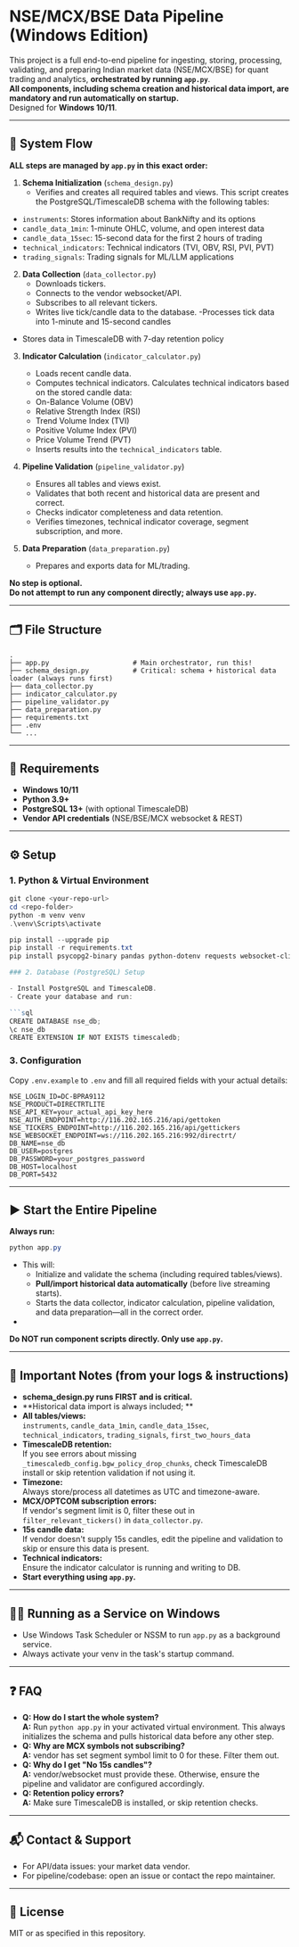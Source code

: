 # NSE/MCX/BSE Data Pipeline (Windows Edition)

This project is a full end-to-end pipeline for ingesting, storing, processing, validating, and preparing Indian market data (NSE/MCX/BSE) for quant trading and analytics, **orchestrated by running `app.py`**.  
**All components, including schema creation and historical data import, are mandatory and run automatically on startup.**  
Designed for **Windows 10/11**.

---

## 🚦 System Flow

**ALL steps are managed by `app.py` in this exact order:**

1. **Schema Initialization** (`schema_design.py`)
   - Verifies and creates all required tables and views.
   This script creates the PostgreSQL/TimescaleDB schema with the following tables:
- `instruments`: Stores information about BankNifty and its options
- `candle_data_1min`: 1-minute OHLC, volume, and open interest data
- `candle_data_15sec`: 15-second data for the first 2 hours of trading
- `technical_indicators`: Technical indicators (TVI, OBV, RSI, PVI, PVT)
- `trading_signals`: Trading signals for ML/LLM applications


2. **Data Collection** (`data_collector.py`)
   - Downloads tickers.
   - Connects to the vendor websocket/API.
   - Subscribes to all relevant tickers.
   - Writes live tick/candle data to the database.
   -Processes tick data into 1-minute and 15-second candles
  - Stores data in TimescaleDB with 7-day retention policy

3. **Indicator Calculation** (`indicator_calculator.py`)
   - Loads recent candle data.
   - Computes technical indicators.
   Calculates technical indicators based on the stored candle data:
    - On-Balance Volume (OBV)
    - Relative Strength Index (RSI)
    - Trend Volume Index (TVI)
    - Positive Volume Index (PVI)
    - Price Volume Trend (PVT)
   - Inserts results into the `technical_indicators` table.

4. **Pipeline Validation** (`pipeline_validator.py`)
   - Ensures all tables and views exist.
   - Validates that both recent and historical data are present and correct.
   - Checks indicator completeness and data retention.
   - Verifies timezones, technical indicator coverage, segment subscription, and more.

5. **Data Preparation** (`data_preparation.py`)
   - Prepares and exports data for ML/trading.

**No step is optional.  
Do not attempt to run any component directly; always use `app.py`.**

---

## 🗂️ File Structure

```
.
├── app.py                     # Main orchestrator, run this!
├── schema_design.py           # Critical: schema + historical data loader (always runs first)
├── data_collector.py
├── indicator_calculator.py
├── pipeline_validator.py
├── data_preparation.py
├── requirements.txt
├── .env
└── ...
```

---

## 🔧 Requirements

- **Windows 10/11**
- **Python 3.9+**
- **PostgreSQL 13+** (with optional TimescaleDB)
- **Vendor API credentials** (NSE/BSE/MCX websocket & REST)

---

## ⚙️ Setup

### 1. Python & Virtual Environment

```powershell
git clone <your-repo-url>
cd <repo-folder>
python -m venv venv
.\venv\Scripts\activate

pip install --upgrade pip
pip install -r requirements.txt
pip install psycopg2-binary pandas python-dotenv requests websocket-client numpy scikit-learn matplotlib

### 2. Database (PostgreSQL) Setup

- Install PostgreSQL and TimescaleDB.
- Create your database and run:

```sql
CREATE DATABASE nse_db;
\c nse_db
CREATE EXTENSION IF NOT EXISTS timescaledb;
```

### 3. Configuration

Copy `.env.example` to `.env` and fill all required fields with your actual details:

```env
NSE_LOGIN_ID=DC-BPRA9112
NSE_PRODUCT=DIRECTRTLITE
NSE_API_KEY=your_actual_api_key_here
NSE_AUTH_ENDPOINT=http://116.202.165.216/api/gettoken
NSE_TICKERS_ENDPOINT=http://116.202.165.216/api/gettickers
NSE_WEBSOCKET_ENDPOINT=ws://116.202.165.216:992/directrt/
DB_NAME=nse_db
DB_USER=postgres
DB_PASSWORD=your_postgres_password
DB_HOST=localhost
DB_PORT=5432
```

---

## ▶️ Start the Entire Pipeline

**Always run:**

```powershell
python app.py
```

- This will:
  - Initialize and validate the schema (including required tables/views).
  - **Pull/import historical data automatically** (before live streaming starts).
  - Starts the data collector, indicator calculation, pipeline validation, and data preparation—all in the correct order.
- 
**Do NOT run component scripts directly. Only use `app.py`.**

---

## 📝 Important Notes (from your logs & instructions)

- **schema_design.py runs FIRST and is critical.**
- **Historical data import is always included; **
- **All tables/views:**  
  `instruments`, `candle_data_1min`, `candle_data_15sec`, `technical_indicators`, `trading_signals`, `first_two_hours_data`
- **TimescaleDB retention:**  
  If you see errors about missing `_timescaledb_config.bgw_policy_drop_chunks`, check TimescaleDB install or skip retention validation if not using it.
- **Timezone:**  
  Always store/process all datetimes as UTC and timezone-aware.
- **MCX/OPTCOM subscription errors:**  
  If  vendor's segment limit is 0, filter these out in `filter_relevant_tickers()` in `data_collector.py`.
- **15s candle data:**  
  If  vendor doesn't supply 15s candles, edit the pipeline and validation to skip or ensure this data is present.
- **Technical indicators:**  
  Ensure the indicator calculator is running and writing to DB.
- **Start everything using `app.py`.**

---

## 🧑‍💻 Running as a Service on Windows

- Use Windows Task Scheduler or NSSM to run `app.py` as a background service.
- Always activate your venv in the task's startup command.

---

## ❓ FAQ

- **Q: How do I start the whole system?**  
  **A:** Run `python app.py` in your activated virtual environment. This always initializes the schema and pulls historical data before any other step.
- **Q: Why are MCX symbols not subscribing?**  
  **A:** vendor has set segment symbol limit to 0 for these. Filter them out.
- **Q: Why do I get "No 15s candles"?**  
  **A:**  vendor/websocket must provide these. Otherwise, ensure the pipeline and validator are configured accordingly.
- **Q: Retention policy errors?**  
  **A:** Make sure TimescaleDB is installed, or skip retention checks.

---

## 📬 Contact & Support

- For API/data issues: your market data vendor.
- For pipeline/codebase: open an issue or contact the repo maintainer.

---

## 📑 License

MIT or as specified in this repository.
